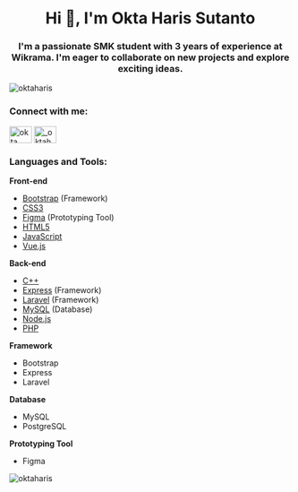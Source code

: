 <h1 align="center">Hi 👋, I'm Okta Haris Sutanto</h1>
<h3 align="center">I'm a passionate SMK student with 3 years of experience at Wikrama. I'm eager to collaborate on new projects and explore exciting ideas.</h3>

<p align="left"> <img src="https://komarev.com/ghpvc/?username=oktaharis&label=Profile%20views&color=5be9ec&style=flat" alt="oktaharis" /> </p>

<h3 align="left">Connect with me:</h3>
<p align="left">
<a href="https://linkedin.com/in/okta haris" target="blank"><img align="center" src="https://raw.githubusercontent.com/rahuldkjain/github-profile-readme-generator/master/src/images/icons/Social/linked-in-alt.svg" alt="okta haris" height="30" width="40" /></a>
<a href="https://instagram.com/_oktaharis" target="blank"><img align="center" src="https://raw.githubusercontent.com/rahuldkjain/github-profile-readme-generator/master/src/images/icons/Social/instagram.svg" alt="_oktaharis" height="30" width="40" /></a>
</p>

<h3 align="left">Languages and Tools:</h3>
<p align="left">

**Front-end**

* [Bootstrap](https://getbootstrap.com) (Framework)
* [CSS3](https://www.w3schools.com/css/)
* [Figma](https://www.figma.com/) (Prototyping Tool)
* [HTML5](https://www.w3.org/html/)
* [JavaScript](https://developer.mozilla.org/en-US/docs/Web/JavaScript)
* [Vue.js](https://vuejs.org/)

**Back-end**

* [C++](https://www.w3schools.com/cpp/)
* [Express](https://expressjs.com) (Framework)
* [Laravel](https://laravel.com/) (Framework)
* [MySQL](https://www.mysql.com/) (Database)
* [Node.js](https://nodejs.org)
* [PHP](https://www.php.net)

**Framework**

* Bootstrap
* Express
* Laravel

**Database**

* MySQL
* PostgreSQL

**Prototyping Tool**

* Figma

</p>


<p><img align="center" src="https://github-readme-streak-stats.herokuapp.com/?user=oktaharis&theme=dark" alt="oktaharis" /></p>
